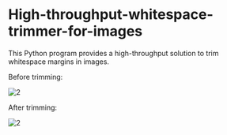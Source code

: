 # High-throughput-whitespace-trimmer-for-images
This Python program provides a high-throughput solution to trim whitespace margins in images.

Before trimming:

![2](https://github.com/hanfei1986/High-throughput-whitespace-trimmer-for-images/assets/59255164/c5d87ed2-187c-47c3-8029-513446b75a01)

After trimming:

![2](https://github.com/hanfei1986/High-throughput-whitespace-trimmer-for-images/assets/59255164/961ca043-5643-485d-810b-0d0b96773c47)


